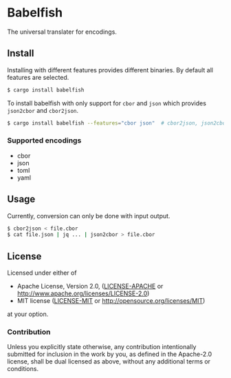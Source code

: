 Babelfish
=========

The universal translater for encodings.

## Install

Installing with different features provides different binaries. By default all
features are selected.

```sh
$ cargo install babelfish
```

To install babelfish with only support for `cbor` and `json` which provides
`json2cbor` and `cbor2json`.

```sh
$ cargo install babelfish --features="cbor json"  # cbor2json, json2cbor
```

### Supported encodings

- cbor
- json
- toml
- yaml

## Usage

Currently, conversion can only be done with input output.

```sh
$ cbor2json < file.cbor
$ cat file.json | jq ... | json2cbor > file.cbor
```

## License

Licensed under either of

 * Apache License, Version 2.0, ([LICENSE-APACHE](LICENSE-APACHE) or http://www.apache.org/licenses/LICENSE-2.0)
 * MIT license ([LICENSE-MIT](LICENSE-MIT) or http://opensource.org/licenses/MIT)

at your option.

### Contribution

Unless you explicitly state otherwise, any contribution intentionally submitted
for inclusion in the work by you, as defined in the Apache-2.0 license, shall
be dual licensed as above, without any additional terms or conditions.
